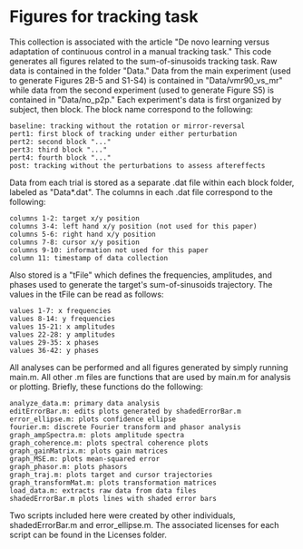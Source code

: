 # Figures for tracking task #

This collection is associated with the article "De novo learning
versus adaptation of continuous control in a manual tracking task."
This code generates all figures related to the sum-of-sinusoids
tracking task. Raw data is contained in the folder "Data." Data from
the main experiment (used to generate Figures 2B-5 and S1-S4) is
contained in "Data/vmr90_vs_mr" while data from the second experiment
(used to generate Figure S5) is contained in "Data/no_p2p." Each
experiment's data is first organized by subject, then block. The block
name correspond to the following:

    baseline: tracking without the rotation or mirror-reversal
    pert1: first block of tracking under either perturbation
    pert2: second block "..."
    pert3: third block "..."
    pert4: fourth block "..."
    post: tracking without the perturbations to assess aftereffects

Data from each trial is stored as a separate .dat file within each
block folder, labeled as "Data*.dat". The columns in each .dat file
correspond to the following:

    columns 1-2: target x/y position
    columns 3-4: left hand x/y position (not used for this paper)
    columns 5-6: right hand x/y position
    columns 7-8: cursor x/y position
    columns 9-10: information not used for this paper
    column 11: timestamp of data collection

Also stored is a "tFile" which defines the frequencies,
amplitudes, and phases used to generate the target's sum-of-sinusoids
trajectory. The values in the tFile can be read as follows:

    values 1-7: x frequencies
    values 8-14: y frequencies
    values 15-21: x amplitudes
    values 22-28: y amplitudes
    values 29-35: x phases
    values 36-42: y phases

All analyses can be performed and all figures generated by simply
running main.m. All other .m files are functions that are used by
main.m for analysis or plotting. Briefly, these functions do the
following:

    analyze_data.m: primary data analysis
    editErrorBar.m: edits plots generated by shadedErrorBar.m
    error_ellipse.m: plots confidence ellipse
    fourier.m: discrete Fourier transform and phasor analysis
    graph_ampSpectra.m: plots amplitude spectra
    graph_coherence.m: plots spectral coherence plots
    graph_gainMatrix.m: plots gain matrices
    graph_MSE.m: plots mean-squared error
    graph_phasor.m: plots phasors
    graph_traj.m: plots target and cursor trajectories
    graph_transformMat.m: plots transformation matrices
    load_data.m: extracts raw data from data files
    shadedErrorBar.m plots lines with shaded error bars

Two scripts included here were created by other individuals,
shadedErrorBar.m and error_ellipse.m. The associated licenses for each
script can be found in the Licenses folder.